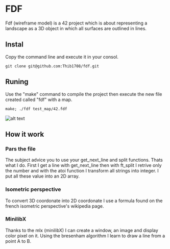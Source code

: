 # FDF

Fdf (wireframe model) is a 42 project which is about representing a landscape as a 3D object
in which all surfaces are outlined in lines.

## Instal

Copy the command line and execute it in your consol.

```git clone git@github.com:Thib1708/fdf.git```

## Runing 

Use the "make" command to compile the project then execute the new file created called "fdf" with a map.

```make; ./fdf test_map/42.fdf```

![alt text](https://github.com/Thib1708/fdf/master/asset/42test.png?raw=true)

## How it work 

### Pars the file
The subject advice you to use your get_next_line and split functions. Thats what I do.
First I get a line with get_next_line then with ft_split I retrive only the number and with the atoi function I transform all strings into integer.
I put all these value into an 2D array.

### Isometric perspective
To convert 3D coordonate into 2D coordonate I use a formula found on the french isometric perspective's wikipedia page.

### MinilibX
Thanks to the mlx (minilibX) I can create a window, an image and display color pixel on it.
Using the bresenham algorithm I learn to draw a line from a point A to B. 
